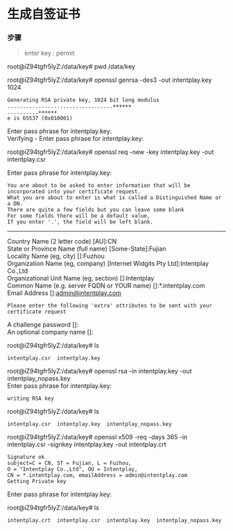 # 生成自签证书
### 步骤  
> enter key : permit

root@iZ94tgfr5lyZ:/data/key# pwd
/data/key

root@iZ94tgfr5lyZ:/data/key# openssl genrsa -des3 -out intentplay.key 1024  

    Generating RSA private key, 1024 bit long modulus
    ..................................++++++
    ..........++++++  
    e is 65537 (0x010001)  

Enter pass phrase for intentplay.key:  
Verifying - Enter pass phrase for intentplay.key:  

root@iZ94tgfr5lyZ:/data/key# openssl req -new -key intentplay.key -out intentplay.csr  

Enter pass phrase for intentplay.key:

    You are about to be asked to enter information that will be
    incorporated into your certificate request.
    What you are about to enter is what is called a Distinguished Name or a DN.
    There are quite a few fields but you can leave some blank
    For some fields there will be a default value,  
    If you enter '.', the field will be left blank.  
-----  
Country Name (2 letter code) [AU]:CN  
State or Province Name (full name) [Some-State]:Fujian  
Locality Name (eg, city) []:Fuzhou  
Organization Name (eg, company) [Internet Widgits Pty Ltd]:Intentplay Co.,Ltd  
Organizational Unit Name (eg, section) []:Intentplay  
Common Name (e.g. server FQDN or YOUR name) []:*.intentplay.com  
Email Address []:admin@intentplay.com                  

    Please enter the following 'extra' attributes to be sent with your certificate request

A challenge password []:  
An optional company name []:

root@iZ94tgfr5lyZ:/data/key# ls

    intentplay.csr  intentplay.key

root@iZ94tgfr5lyZ:/data/key# openssl rsa -in intentplay.key -out intentplay_nopass.key  
Enter pass phrase for intentplay.key:  

    writing RSA key

root@iZ94tgfr5lyZ:/data/key# ls

    intentplay.csr  intentplay.key  intentplay_nopass.key

root@iZ94tgfr5lyZ:/data/key# openssl x509 -req -days 365 -in intentplay.csr -signkey intentplay.key -out intentplay.crt  

    Signature ok
    subject=C = CN, ST = Fujian, L = Fuzhou,
    O = "Intentplay Co.,Ltd", OU = Intentplay,
    CN = *.intentplay.com, emailAddress = admin@intentplay.com
    Getting Private key

Enter pass phrase for intentplay.key:  

root@iZ94tgfr5lyZ:/data/key# ls  

    intentplay.crt  intentplay.csr  intentplay.key  intentplay_nopass.key
